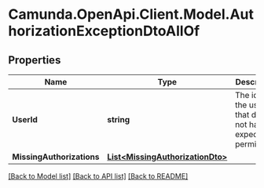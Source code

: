 # Camunda.OpenApi.Client.Model.AuthorizationExceptionDtoAllOf
## Properties

Name | Type | Description | Notes
------------ | ------------- | ------------- | -------------
**UserId** | **string** | The id of the user that does not have expected permissions | [optional] 
**MissingAuthorizations** | [**List&lt;MissingAuthorizationDto&gt;**](MissingAuthorizationDto.md) |  | [optional] 

[[Back to Model list]](../README.md#documentation-for-models) [[Back to API list]](../README.md#documentation-for-api-endpoints) [[Back to README]](../README.md)

